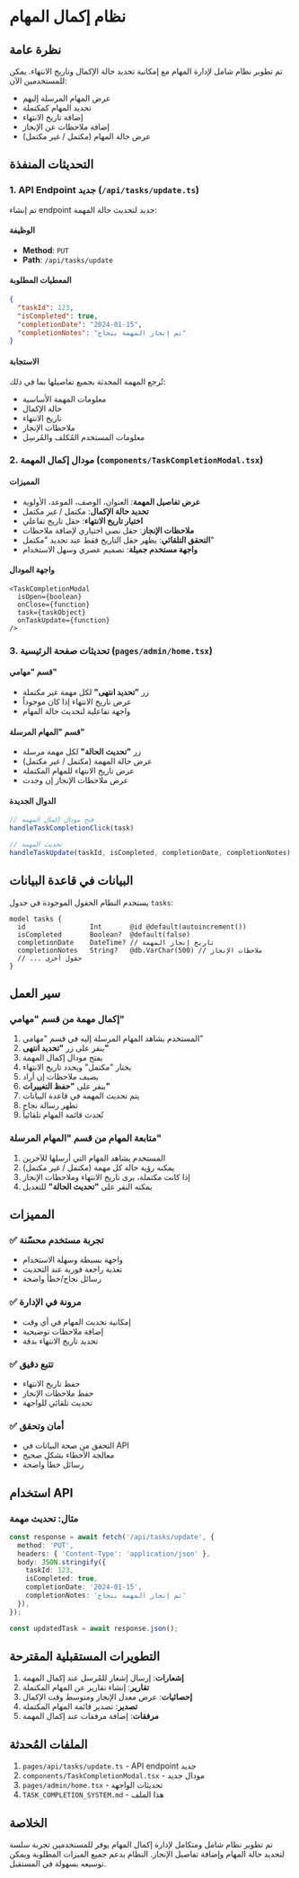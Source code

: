 # نظام إكمال المهام

## نظرة عامة
تم تطوير نظام شامل لإدارة المهام مع إمكانية تحديد حالة الإكمال وتاريخ الانتهاء. يمكن للمستخدمين الآن:
- عرض المهام المرسلة إليهم
- تحديد المهام كمكتملة
- إضافة تاريخ الانتهاء
- إضافة ملاحظات عن الإنجاز
- عرض حالة المهام (مكتمل / غير مكتمل)

## التحديثات المنفذة

### 1. API Endpoint جديد (`/api/tasks/update.ts`)

تم إنشاء endpoint جديد لتحديث حالة المهمة:

#### الوظيفة
- **Method**: `PUT`
- **Path**: `/api/tasks/update`

#### المعطيات المطلوبة
```json
{
  "taskId": 123,
  "isCompleted": true,
  "completionDate": "2024-01-15",
  "completionNotes": "تم إنجاز المهمة بنجاح"
}
```

#### الاستجابة
تُرجع المهمة المحدثة بجميع تفاصيلها بما في ذلك:
- معلومات المهمة الأساسية
- حالة الإكمال
- تاريخ الانتهاء
- ملاحظات الإنجاز
- معلومات المستخدم المُكلف والمُرسِل

### 2. مودال إكمال المهمة (`components/TaskCompletionModal.tsx`)

#### المميزات
- **عرض تفاصيل المهمة**: العنوان، الوصف، الموعد، الأولوية
- **تحديد حالة الإكمال**: مكتمل / غير مكتمل
- **اختيار تاريخ الانتهاء**: حقل تاريخ تفاعلي
- **ملاحظات الإنجاز**: حقل نصي اختياري لإضافة ملاحظات
- **التحقق التلقائي**: يظهر حقل التاريخ فقط عند تحديد "مكتمل"
- **واجهة مستخدم جميلة**: تصميم عصري وسهل الاستخدام

#### واجهة المودال
```tsx
<TaskCompletionModal
  isOpen={boolean}
  onClose={function}
  task={taskObject}
  onTaskUpdate={function}
/>
```

### 3. تحديثات صفحة الرئيسية (`pages/admin/home.tsx`)

#### قسم "مهامي"
- زر **"تحديد انتهى"** لكل مهمة غير مكتملة
- عرض تاريخ الانتهاء إذا كان موجوداً
- واجهة تفاعلية لتحديث حالة المهام

#### قسم "المهام المرسلة"
- زر **"تحديث الحالة"** لكل مهمة مرسلة
- عرض حالة المهمة (مكتمل / غير مكتمل)
- عرض تاريخ الانتهاء للمهام المكتملة
- عرض ملاحظات الإنجاز إن وجدت

#### الدوال الجديدة
```typescript
// فتح مودال إكمال المهمة
handleTaskCompletionClick(task)

// تحديث المهمة
handleTaskUpdate(taskId, isCompleted, completionDate, completionNotes)
```

## البيانات في قاعدة البيانات

يستخدم النظام الحقول الموجودة في جدول `tasks`:

```prisma
model tasks {
  id                Int       @id @default(autoincrement())
  isCompleted       Boolean?  @default(false)
  completionDate    DateTime? // تاريخ إنجاز المهمة
  completionNotes   String?   @db.VarChar(500) // ملاحظات الإنجاز
  // ... حقول أخرى
}
```

## سير العمل

### إكمال مهمة من قسم "مهامي"

1. المستخدم يشاهد المهام المرسلة إليه في قسم "مهامي"
2. ينقر على زر **"تحديد انتهى"**
3. يفتح مودال إكمال المهمة
4. يختار "مكتمل" ويحدد تاريخ الانتهاء
5. يضيف ملاحظات إن أراد
6. ينقر على **"حفظ التغييرات"**
7. يتم تحديث المهمة في قاعدة البيانات
8. تظهر رسالة نجاح
9. تُحدث قائمة المهام تلقائياً

### متابعة المهام من قسم "المهام المرسلة"

1. المستخدم يشاهد المهام التي أرسلها للآخرين
2. يمكنه رؤية حالة كل مهمة (مكتمل / غير مكتمل)
3. إذا كانت مكتملة، يرى تاريخ الانتهاء وملاحظات الإنجاز
4. يمكنه النقر على **"تحديث الحالة"** للتعديل

## المميزات

### ✅ تجربة مستخدم محسّنة
- واجهة بسيطة وسهلة الاستخدام
- تغذية راجعة فورية عند التحديث
- رسائل نجاح/خطأ واضحة

### ✅ مرونة في الإدارة
- إمكانية تحديث المهام في أي وقت
- إضافة ملاحظات توضيحية
- تحديد تاريخ الانتهاء بدقة

### ✅ تتبع دقيق
- حفظ تاريخ الانتهاء
- حفظ ملاحظات الإنجاز
- تحديث تلقائي للواجهة

### ✅ أمان وتحقق
- التحقق من صحة البيانات في API
- معالجة الأخطاء بشكل صحيح
- رسائل خطأ واضحة

## استخدام API

### مثال: تحديث مهمة

```typescript
const response = await fetch('/api/tasks/update', {
  method: 'PUT',
  headers: { 'Content-Type': 'application/json' },
  body: JSON.stringify({
    taskId: 123,
    isCompleted: true,
    completionDate: '2024-01-15',
    completionNotes: 'تم إنجاز المهمة بنجاح'
  }),
});

const updatedTask = await response.json();
```

## التطويرات المستقبلية المقترحة

1. **إشعارات**: إرسال إشعار للمُرسل عند إكمال المهمة
2. **تقارير**: إنشاء تقارير عن المهام المكتملة
3. **إحصائيات**: عرض معدل الإنجاز ومتوسط وقت الإكمال
4. **تصدير**: تصدير قائمة المهام المكتملة
5. **مرفقات**: إضافة مرفقات عند إكمال المهمة

## الملفات المُحدثة

1. `pages/api/tasks/update.ts` - API endpoint جديد
2. `components/TaskCompletionModal.tsx` - مودال جديد
3. `pages/admin/home.tsx` - تحديثات الواجهة
4. `TASK_COMPLETION_SYSTEM.md` - هذا الملف

## الخلاصة

تم تطوير نظام شامل ومتكامل لإدارة إكمال المهام يوفر للمستخدمين تجربة سلسة لتحديد حالة المهام وإضافة تفاصيل الإنجاز. النظام يدعم جميع الميزات المطلوبة ويمكن توسيعه بسهولة في المستقبل.
